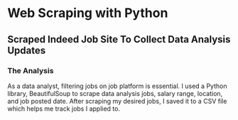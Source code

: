 # Web Scraping with Python
## Scraped Indeed Job Site To Collect Data Analysis Updates

### The Analysis
As a data analyst, filtering jobs on job platform is essential. I used a Python library, BeautifulSoup to scrape data analysis jobs, salary range, location, and job posted date.
After scraping my desired jobs, I saved it to a CSV file which helps me track jobs I applied to.
